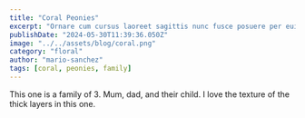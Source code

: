 ```yaml
---
title: "Coral Peonies"
excerpt: "Ornare cum cursus laoreet sagittis nunc fusce posuere per euismod dis vehicula a, semper fames lacus maecenas dictumst pulvinar neque enim non potenti. Torquent hac sociosqu eleifend potenti."
publishDate: "2024-05-30T11:39:36.050Z"
image: "../../assets/blog/coral.png"
category: "floral"
author: "mario-sanchez"
tags: [coral, peonies, family]
---
```


This one is a family of 3. Mum, dad, and their child. I love the texture of the thick layers in this one.  



